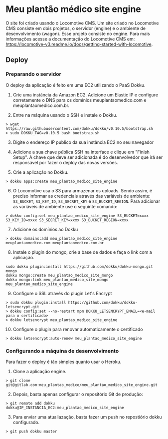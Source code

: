 # Meu plantão médico site engine

O site foi criado usando o Locomotive CMS. Um site criado no Locomotive CMS consiste em dois projetos, o servidor (engine) e o ambiente de desenvolvimento (wagon). Esse projeto consiste no engine. Para mais informações acesse a documentação do Locomotive CMS em: https://locomotive-v3.readme.io/docs/getting-started-with-locomotive.

## Deploy

### Preparando o servidor

O deploy da aplicação é feito em uma EC2 utilizando o PaaS Dokku.

1. Crie uma instância da Amazon EC2. Adicione um Elastic IP e configure corretamente o DNS para os domínios meuplantaomedico.com e meuplantaomedico.com.br.

2. Entre na máquina usando o SSH e instale o Dokku.

```
> wget https://raw.githubusercontent.com/dokku/dokku/v0.10.5/bootstrap.sh
> sudo DOKKU_TAG=v0.10.5 bash bootstrap.sh
```

3. Digite o endereço IP publico da sua instância EC2 no seu navegador

4. Adicione a sua chave pública SSH na interface e clique em "Finish Setup". A chave que deve ser adicionada é do desenvolvedor que irá ser responsável por fazer o deploy das novas versões.

5. Crie a aplicação no Dokku.

```
> dokku apps:create meu_plantao_medico_site_engine
```

6. O Locomotive usa o S3 para armazenar os uploads. Sendo assim, é preciso informar as credenciais através das variáveis de ambiente: `S3_BUCKET`, `S3_KEY_ID`, `S3_SECRET_KEY` e `S3_BUCKET_REGION`. Para adicionar as variáveis de ambiente use o seguinte comando:

```
> dokku config:set meu_plantao_medico_site_engine S3_BUCKET=xxxx S3_KEY_ID=xxxx S3_SECRET_KEY=xxxx S3_BUCKET_REGION=xxxx
```

7. Adicione os domínios ao Dokku

```
> dokku domains:add meu_plantao_medico_site_engine meuplantaomedico.com meuplantaomedico.com.br
```

8. Instale o plugin do mongo, crie a base de dados e faça o link com a aplicação.
```
sudo dokku plugin:install https://github.com/dokku/dokku-mongo.git mongo
dokku mongo:create meu_plantao_medico_site_mongo
dokku mongo:link meu_plantao_medico_site_mongo meu_plantao_medico_site_engine
```

9. Configure o SSL através do plugin Let's Encrypt

```
> sudo dokku plugin:install https://github.com/dokku/dokku-letsencrypt.git
> dokku config:set --no-restart mpm DOKKU_LETSENCRYPT_EMAIL=<e-mail para o certificado>
> dokku letsencrypt meu_plantao_medico_site_engine
```

10. Configure o plugin para renovar automaticamente o certificado

```
> dokku letsencrypt:auto-renew meu_plantao_medico_site_engine
```

### Configurando a máquina de desenvolvimento

Para fazer o deploy é tão simples quanto usar o Heroku.

1. Clone a aplicação engine.

```
> git clone git@gitlab.com:meu_plantao_medico/meu_plantao_medico_site_engine.git
```

2. Depois, basta apenas configurar o repositório Git de produção:

```
> git remote add dokku dokku@IP_INSTANCIA_EC2:meu_plantao_medico_site_engine
```

3. Para enviar uma atualiazação, basta fazer um push no repostiório dokku configurado.

```
> git push dokku master
```

